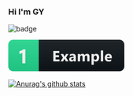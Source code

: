 ### Hi I'm GY

![badge](https://img.shields.io/badge/youtube-%23FF0000.svg?&style=for-the-badge&logo=youtube&logoColor=white")

<a href="#">
  <img src="help/Badge1.svg" alt="example badge" style="vertical-align:top margin:6px 4px">
</a> 

[![Anurag's github stats](https://github-readme-stats.vercel.app/api?username=Gyeong-Yeon&show_icons=true&theme=dracula)](https://github.com/anuraghazra/github-readme-stats)
